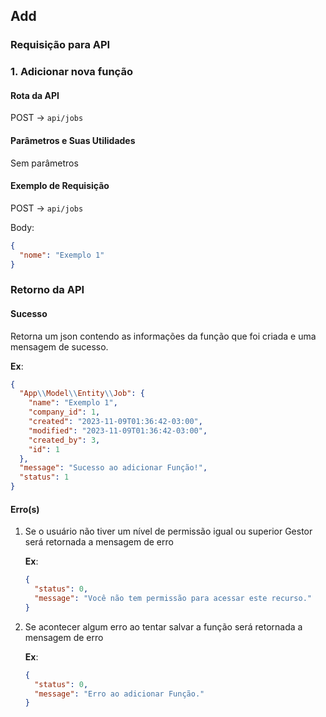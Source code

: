 ## Add

### Requisição para API

### 1. Adicionar nova função

#### Rota da API

POST -> `api/jobs`

#### Parâmetros e Suas Utilidades

Sem parâmetros

#### Exemplo de Requisição

POST -> `api/jobs`

Body:

```json
{
  "nome": "Exemplo 1"
}
```

### Retorno da API

#### Sucesso

Retorna um json contendo as informações da função que foi criada e uma mensagem de sucesso.

**Ex**:

```json
{
  "App\\Model\\Entity\\Job": {
    "name": "Exemplo 1",
    "company_id": 1,
    "created": "2023-11-09T01:36:42-03:00",
    "modified": "2023-11-09T01:36:42-03:00",
    "created_by": 3,
    "id": 1
  },
  "message": "Sucesso ao adicionar Função!",
  "status": 1
}
```

#### Erro(s)

1.  Se o usuário não tiver um nível de permissão igual ou superior Gestor será retornada a mensagem de erro

    **Ex**:

    ```json
    {
      "status": 0,
      "message": "Você não tem permissão para acessar este recurso."
    }
    ```

2.  Se acontecer algum erro ao tentar salvar a função será retornada a mensagem de erro

    **Ex**:

    ```json
    {
      "status": 0,
      "message": "Erro ao adicionar Função."
    }
    ```
